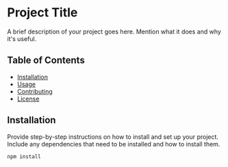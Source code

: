 # Project Title

A brief description of your project goes here. Mention what it does and why it's useful.

## Table of Contents

- [Installation](#installation)
- [Usage](#usage)
- [Contributing](#contributing)
- [License](#license)


## Installation

Provide step-by-step instructions on how to install and set up your project. Include any dependencies that need to be installed and how to install them.

```bash
npm install


